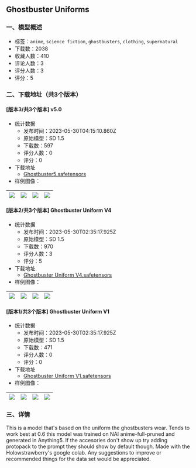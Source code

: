 ## Ghostbuster Uniforms
### 一、模型概述

- 标签：`anime`, `science fiction`, `ghostbusters`, `clothing`, `supernatural`
- 下载数：2038
- 收藏人数：410
- 评论人数：3
- 评分人数：3
- 评分：5

### 二、下载地址（共3个版本）

#### [版本3/共3个版本] v5.0

- 统计数据
  - 发布时间：2023-05-30T04:15:10.860Z
  - 原始模型：SD 1.5
  - 下载数：597
  - 评分人数：0
  - 评分：0
- 下载地址
  - [Ghostbuster5.safetensors](https://civitai.com/api/download/models/85170)
- 样例图像：

| <img src="https://image.civitai.com/xG1nkqKTMzGDvpLrqFT7WA/626490ff-b7f3-4336-bd51-e91d15d1cab9/width=450/963748.jpeg" /> | <img src="https://image.civitai.com/xG1nkqKTMzGDvpLrqFT7WA/fbc484f0-5554-431f-a0e1-487a0043eedf/width=450/964327.jpeg" /> | <img src="https://image.civitai.com/xG1nkqKTMzGDvpLrqFT7WA/f50e4af5-2088-4eec-ad6d-f566c2ea3f9d/width=450/964290.jpeg" /> | <img src="https://image.civitai.com/xG1nkqKTMzGDvpLrqFT7WA/351f9b94-1290-4b5c-bcf0-64a06cffc5c1/width=450/963749.jpeg" /> |
| ---- | ---- | ---- | ---- |

#### [版本2/共3个版本] Ghostbuster Uniform V4

- 统计数据
  - 发布时间：2023-05-30T02:35:17.925Z
  - 原始模型：SD 1.5
  - 下载数：970
  - 评分人数：3
  - 评分：5
- 下载地址
  - [Ghostbuster Uniform V4.safetensors](https://civitai.com/api/download/models/21304)
- 样例图像：

| <img src="https://image.civitai.com/xG1nkqKTMzGDvpLrqFT7WA/f98bbe6c-d665-40e3-63a9-29bce91f2a00/width=450/225937.jpeg" /> | <img src="https://image.civitai.com/xG1nkqKTMzGDvpLrqFT7WA/7990489b-3285-435e-f8a0-c9fdeff38b00/width=450/225936.jpeg" /> | <img src="https://image.civitai.com/xG1nkqKTMzGDvpLrqFT7WA/5f0527cf-c1ef-4abb-0e86-088e7a9c7100/width=450/225935.jpeg" /> | <img src="https://image.civitai.com/xG1nkqKTMzGDvpLrqFT7WA/888467c9-04a6-4f1e-cbd3-6c84ee4ea800/width=450/225934.jpeg" /> |
| ---- | ---- | ---- | ---- |

#### [版本1/共3个版本] Ghostbuster Uniform V1

- 统计数据
  - 发布时间：2023-05-30T02:35:17.925Z
  - 原始模型：SD 1.5
  - 下载数：471
  - 评分人数：0
  - 评分：0
- 下载地址
  - [Ghostbuster Uniform V1.safetensors](https://civitai.com/api/download/models/9302)
- 样例图像：

| <img src="https://image.civitai.com/xG1nkqKTMzGDvpLrqFT7WA/031be39f-1691-4517-5439-ff48e8f55600/width=450/89156.jpeg" /> | <img src="https://image.civitai.com/xG1nkqKTMzGDvpLrqFT7WA/1ed6c809-31a4-4645-2165-4daae52a5f00/width=450/89161.jpeg" /> | <img src="https://image.civitai.com/xG1nkqKTMzGDvpLrqFT7WA/37e86e8d-f310-46d7-0ce2-6edf6aab0f00/width=450/89160.jpeg" /> | <img src="https://image.civitai.com/xG1nkqKTMzGDvpLrqFT7WA/7c0c5cae-713f-40cc-aba0-32ac1542f800/width=450/89159.jpeg" /> |
| ---- | ---- | ---- | ---- |


### 三、详情
<p>This is a model that's based on the uniform the ghostbusters wear. Tends to work best at 0.6 this model was trained on NAI anime-full-pruned and generated in Anything5. If the accesories don't show up try adding protopack to the prompt they should show by default though. Made with the Holowstrawberry's google colab. Any suggestions to improve or recommended things for the data set would be appreciated.</p>